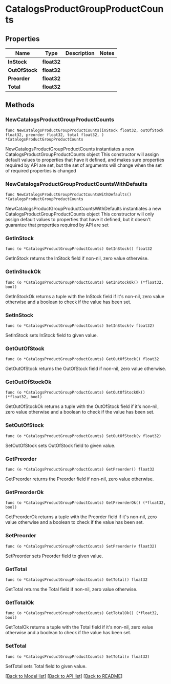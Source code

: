 # CatalogsProductGroupProductCounts

## Properties

Name | Type | Description | Notes
------------ | ------------- | ------------- | -------------
**InStock** | **float32** |  | 
**OutOfStock** | **float32** |  | 
**Preorder** | **float32** |  | 
**Total** | **float32** |  | 

## Methods

### NewCatalogsProductGroupProductCounts

`func NewCatalogsProductGroupProductCounts(inStock float32, outOfStock float32, preorder float32, total float32, ) *CatalogsProductGroupProductCounts`

NewCatalogsProductGroupProductCounts instantiates a new CatalogsProductGroupProductCounts object
This constructor will assign default values to properties that have it defined,
and makes sure properties required by API are set, but the set of arguments
will change when the set of required properties is changed

### NewCatalogsProductGroupProductCountsWithDefaults

`func NewCatalogsProductGroupProductCountsWithDefaults() *CatalogsProductGroupProductCounts`

NewCatalogsProductGroupProductCountsWithDefaults instantiates a new CatalogsProductGroupProductCounts object
This constructor will only assign default values to properties that have it defined,
but it doesn't guarantee that properties required by API are set

### GetInStock

`func (o *CatalogsProductGroupProductCounts) GetInStock() float32`

GetInStock returns the InStock field if non-nil, zero value otherwise.

### GetInStockOk

`func (o *CatalogsProductGroupProductCounts) GetInStockOk() (*float32, bool)`

GetInStockOk returns a tuple with the InStock field if it's non-nil, zero value otherwise
and a boolean to check if the value has been set.

### SetInStock

`func (o *CatalogsProductGroupProductCounts) SetInStock(v float32)`

SetInStock sets InStock field to given value.


### GetOutOfStock

`func (o *CatalogsProductGroupProductCounts) GetOutOfStock() float32`

GetOutOfStock returns the OutOfStock field if non-nil, zero value otherwise.

### GetOutOfStockOk

`func (o *CatalogsProductGroupProductCounts) GetOutOfStockOk() (*float32, bool)`

GetOutOfStockOk returns a tuple with the OutOfStock field if it's non-nil, zero value otherwise
and a boolean to check if the value has been set.

### SetOutOfStock

`func (o *CatalogsProductGroupProductCounts) SetOutOfStock(v float32)`

SetOutOfStock sets OutOfStock field to given value.


### GetPreorder

`func (o *CatalogsProductGroupProductCounts) GetPreorder() float32`

GetPreorder returns the Preorder field if non-nil, zero value otherwise.

### GetPreorderOk

`func (o *CatalogsProductGroupProductCounts) GetPreorderOk() (*float32, bool)`

GetPreorderOk returns a tuple with the Preorder field if it's non-nil, zero value otherwise
and a boolean to check if the value has been set.

### SetPreorder

`func (o *CatalogsProductGroupProductCounts) SetPreorder(v float32)`

SetPreorder sets Preorder field to given value.


### GetTotal

`func (o *CatalogsProductGroupProductCounts) GetTotal() float32`

GetTotal returns the Total field if non-nil, zero value otherwise.

### GetTotalOk

`func (o *CatalogsProductGroupProductCounts) GetTotalOk() (*float32, bool)`

GetTotalOk returns a tuple with the Total field if it's non-nil, zero value otherwise
and a boolean to check if the value has been set.

### SetTotal

`func (o *CatalogsProductGroupProductCounts) SetTotal(v float32)`

SetTotal sets Total field to given value.



[[Back to Model list]](../README.md#documentation-for-models) [[Back to API list]](../README.md#documentation-for-api-endpoints) [[Back to README]](../README.md)



